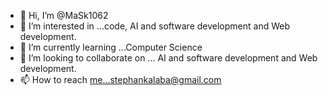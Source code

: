 - 👋 Hi, I’m @MaSk1062
- 👀 I’m interested in ...code, AI and software development and Web development. 
- 🌱 I’m currently learning ...Computer Science 
- 💞️ I’m looking to collaborate on ... AI and software development and Web development. 
- 📫 How to reach me...stephankalaba@gmail.com 

<!---
MaSk1062/MaSk1062 is a ✨ special ✨ repository because its `README.md` (this file) appears on your GitHub profile.
You can click the Preview link to take a look at your changes.
--->
